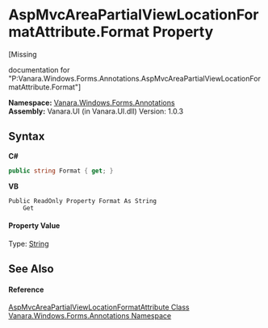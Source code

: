 # AspMvcAreaPartialViewLocationFormatAttribute.Format Property 
 

\[Missing <summary> documentation for "P:Vanara.Windows.Forms.Annotations.AspMvcAreaPartialViewLocationFormatAttribute.Format"\]

**Namespace:**&nbsp;<a href="600255aa-5477-7018-00f3-14fce5adebc9">Vanara.Windows.Forms.Annotations</a><br />**Assembly:**&nbsp;Vanara.UI (in Vanara.UI.dll) Version: 1.0.3

## Syntax

**C#**<br />
``` C#
public string Format { get; }
```

**VB**<br />
``` VB
Public ReadOnly Property Format As String
	Get
```


#### Property Value
Type: <a href="http://msdn2.microsoft.com/en-us/library/s1wwdcbf" target="_blank">String</a>

## See Also


#### Reference
<a href="104acae0-fb5c-7a4a-56f8-baf6ed224339">AspMvcAreaPartialViewLocationFormatAttribute Class</a><br /><a href="600255aa-5477-7018-00f3-14fce5adebc9">Vanara.Windows.Forms.Annotations Namespace</a><br />